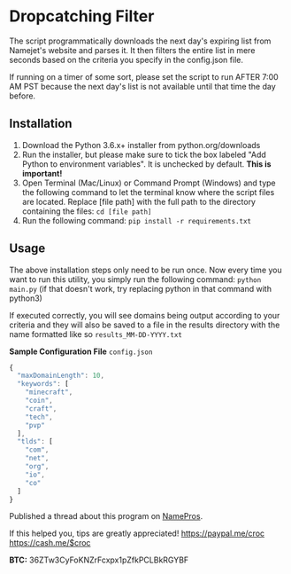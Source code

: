 # Dropcatching Filter

The script programmatically downloads the next day's expiring list from Namejet's website and parses it. It then filters the entire list in mere seconds based on the criteria you specify in the config.json file.

If running on a timer of some sort, please set the script to run AFTER 7:00 AM PST because the next day's list is not available until that time the day before.

## Installation
1. Download the Python 3.6.x+ installer from python.org/downloads
2. Run the installer, but please make sure to tick the box labeled "Add Python to environment variables". It is unchecked by default. **This is important!**
3. Open Terminal (Mac/Linux) or Command Prompt (Windows) and type the following command to let the terminal know where the script files are located. Replace [file path] with the full path to the directory containing the files: `cd [file path]`
4. Run the following command: `pip install -r requirements.txt`

## Usage
The above installation steps only need to be run once. Now every time you want to run this utility, you simply run the following command: `python main.py` (if that doesn't work, try replacing python in that command with python3)

If executed correctly, you will see domains being output according to your criteria and they will also be saved to a file in the results directory with the name formatted like so `results_MM-DD-YYYY.txt`


**Sample Configuration File** `config.json`
```js
{
  "maxDomainLength": 10,
  "keywords": [
    "minecraft",
    "coin",
    "craft",
    "tech",
    "pvp"
  ],
  "tlds": [
    "com",
    "net",
    "org",
    "io",
    "co"
  ]
}
```



Published a thread about this program on [NamePros](https://www.namepros.com/threads/1089218).

If this helped you, tips are greatly appreciated!
https://paypal.me/croc
https://cash.me/$croc

**BTC:** 36ZTw3CyFoKNZrFcxpx1pZfkPCLBkRGYBF
